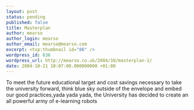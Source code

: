 ```yaml
---
layout: post
status: pending
published: false
title: Masterplan
author: mearso
author_login: mearso
author_email: mearso@mearso.com
excerpt: <txp:thumbnail id="86" />
wordpress_id: 636
wordpress_url: http://mearso.co.uk/2004/10/masterplan-2/
date: 2004-10-21 10:07:00.000000000 +01:00
---
```

To meet the future educational target and cost savings necessary to take the university forward, think blue sky outside of the envelope and embed our good practices,yada yada yada, the University has decided to create an all powerful army of e-learning robots 
